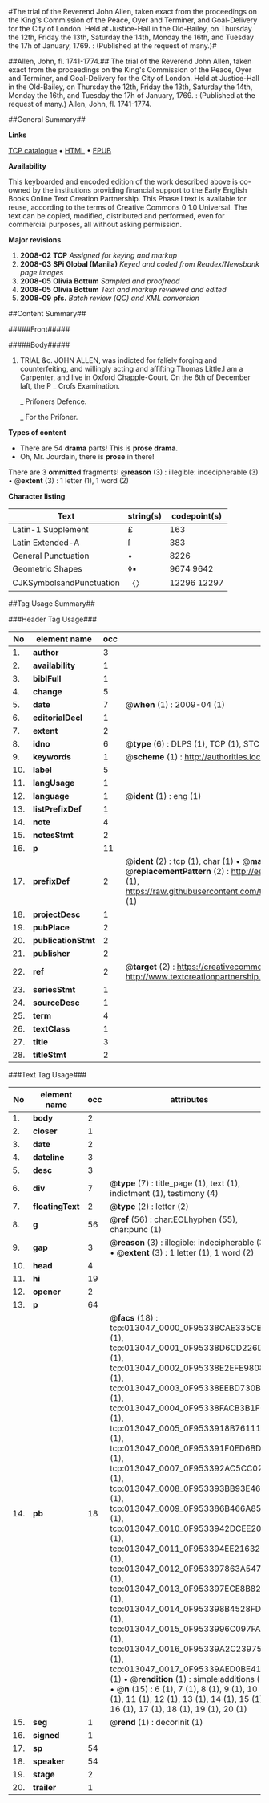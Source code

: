 #The trial of the Reverend John Allen, taken exact from the proceedings on the King's Commission of the Peace, Oyer and Terminer, and Goal-Delivery for the City of London. Held at Justice-Hall in the Old-Bailey, on Thursday the 12th, Friday the 13th, Saturday the 14th, Monday the 16th, and Tuesday the 17h of January, 1769. : (Published at the request of many.)#

##Allen, John, fl. 1741-1774.##
The trial of the Reverend John Allen, taken exact from the proceedings on the King's Commission of the Peace, Oyer and Terminer, and Goal-Delivery for the City of London. Held at Justice-Hall in the Old-Bailey, on Thursday the 12th, Friday the 13th, Saturday the 14th, Monday the 16th, and Tuesday the 17h of January, 1769. : (Published at the request of many.)
Allen, John, fl. 1741-1774.

##General Summary##

**Links**

[TCP catalogue](http://www.ota.ox.ac.uk/tcp/)  • 
[HTML](http://tei.it.ox.ac.uk/tcp/Texts-HTML/free/N10/N10277.html)  • 
[EPUB](http://tei.it.ox.ac.uk/tcp/Texts-EPUB/free/N10/N10277.epub)

**Availability**

This keyboarded and encoded edition of the
	       work described above is co-owned by the institutions
	       providing financial support to the Early English Books
	       Online Text Creation Partnership. This Phase I text is
	       available for reuse, according to the terms of Creative
	       Commons 0 1.0 Universal. The text can be copied,
	       modified, distributed and performed, even for
	       commercial purposes, all without asking permission.

**Major revisions**

1. __2008-02__ __TCP__ *Assigned for keying and markup*
1. __2008-03__ __SPi Global (Manila)__ *Keyed and coded from Readex/Newsbank page images*
1. __2008-05__ __Olivia Bottum__ *Sampled and proofread*
1. __2008-05__ __Olivia Bottum__ *Text and markup reviewed and edited*
1. __2008-09__ __pfs.__ *Batch review (QC) and XML conversion*

##Content Summary##

#####Front#####

#####Body#####

1. TRIAL &c.
JOHN ALLEN, was indicted for falſely forging and counterfeiting, and willingly acting and aſſiſting Thomas Little.I am a Carpenter, and live in Oxford Chapple-Court. On the 6th of December laſt, the P
    _ Croſs Examination.

    _ Priſoners Defence.

    _ For the Priſoner.

**Types of content**

  * There are 54 **drama** parts! This is **prose drama**.
  * Oh, Mr. Jourdain, there is **prose** in there!

There are 3 **ommitted** fragments! 
 @__reason__ (3) : illegible: indecipherable (3)  •  @__extent__ (3) : 1 letter (1), 1 word (2)

**Character listing**


|Text|string(s)|codepoint(s)|
|---|---|---|
|Latin-1 Supplement|£|163|
|Latin Extended-A|ſ|383|
|General Punctuation|•|8226|
|Geometric Shapes|◊▪|9674 9642|
|CJKSymbolsandPunctuation|〈〉|12296 12297|

##Tag Usage Summary##

###Header Tag Usage###

|No|element name|occ|attributes|
|---|---|---|---|
|1.|__author__|3||
|2.|__availability__|1||
|3.|__biblFull__|1||
|4.|__change__|5||
|5.|__date__|7| @__when__ (1) : 2009-04 (1)|
|6.|__editorialDecl__|1||
|7.|__extent__|2||
|8.|__idno__|6| @__type__ (6) : DLPS (1), TCP (1), STC (1), NOTIS (1), IMAGE-SET (1), EVANS-CITATION (1)|
|9.|__keywords__|1| @__scheme__ (1) : http://authorities.loc.gov/ (1)|
|10.|__label__|5||
|11.|__langUsage__|1||
|12.|__language__|1| @__ident__ (1) : eng (1)|
|13.|__listPrefixDef__|1||
|14.|__note__|4||
|15.|__notesStmt__|2||
|16.|__p__|11||
|17.|__prefixDef__|2| @__ident__ (2) : tcp (1), char (1)  •  @__matchPattern__ (2) : ([0-9\-]+):([0-9IVX]+) (1), (.+) (1)  •  @__replacementPattern__ (2) : http://eebo.chadwyck.com/downloadtiff?vid=$1&page=$2 (1), https://raw.githubusercontent.com/textcreationpartnership/Texts/master/tcpchars.xml#$1 (1)|
|18.|__projectDesc__|1||
|19.|__pubPlace__|2||
|20.|__publicationStmt__|2||
|21.|__publisher__|2||
|22.|__ref__|2| @__target__ (2) : https://creativecommons.org/publicdomain/zero/1.0/ (1), http://www.textcreationpartnership.org/docs/. (1)|
|23.|__seriesStmt__|1||
|24.|__sourceDesc__|1||
|25.|__term__|4||
|26.|__textClass__|1||
|27.|__title__|3||
|28.|__titleStmt__|2||


###Text Tag Usage###

|No|element name|occ|attributes|
|---|---|---|---|
|1.|__body__|2||
|2.|__closer__|1||
|3.|__date__|2||
|4.|__dateline__|3||
|5.|__desc__|3||
|6.|__div__|7| @__type__ (7) : title_page (1), text (1), indictment (1), testimony (4)|
|7.|__floatingText__|2| @__type__ (2) : letter (2)|
|8.|__g__|56| @__ref__ (56) : char:EOLhyphen (55), char:punc (1)|
|9.|__gap__|3| @__reason__ (3) : illegible: indecipherable (3)  •  @__extent__ (3) : 1 letter (1), 1 word (2)|
|10.|__head__|4||
|11.|__hi__|19||
|12.|__opener__|2||
|13.|__p__|64||
|14.|__pb__|18| @__facs__ (18) : tcp:013047_0000_0F95338CAE335CB0 (1), tcp:013047_0001_0F95338D6CD226D0 (1), tcp:013047_0002_0F95338E2EFE9808 (1), tcp:013047_0003_0F95338EEBD730B8 (1), tcp:013047_0004_0F95338FACB3B1F0 (1), tcp:013047_0005_0F9533918B761118 (1), tcp:013047_0006_0F953391F0ED6BD0 (1), tcp:013047_0007_0F953392AC5CC020 (1), tcp:013047_0008_0F953393BB93E460 (1), tcp:013047_0009_0F953386B466A858 (1), tcp:013047_0010_0F9533942DCEE208 (1), tcp:013047_0011_0F953394EE216320 (1), tcp:013047_0012_0F953397863A5470 (1), tcp:013047_0013_0F953397ECE8B828 (1), tcp:013047_0014_0F953398B4528FD0 (1), tcp:013047_0015_0F9533996C097FA0 (1), tcp:013047_0016_0F95339A2C239750 (1), tcp:013047_0017_0F95339AED0BE410 (1)  •  @__rendition__ (1) : simple:additions (1)  •  @__n__ (15) : 6 (1), 7 (1), 8 (1), 9 (1), 10 (1), 11 (1), 12 (1), 13 (1), 14 (1), 15 (1), 16 (1), 17 (1), 18 (1), 19 (1), 20 (1)|
|15.|__seg__|1| @__rend__ (1) : decorInit (1)|
|16.|__signed__|1||
|17.|__sp__|54||
|18.|__speaker__|54||
|19.|__stage__|2||
|20.|__trailer__|1||
